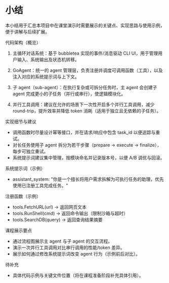 # 小结

本小结用于汇总本项目中在课堂演示时需要展示的关键点、实现思路与使用示例，便于讲解与后续扩展。

代码架构（概览）

1. 主循环对话系统：基于 bubbletea 实现的事件/消息驱动 CLI UI，用于管理用户输入、系统输出及状态机转移。

2. GoAgent：统一的 agent 管理层，负责注册并调度可调用函数（工具），以及注入对应的系统提示词与上下文。

3. 子 agent（sub-agent）：在执行复杂或可拆分任务时，主 agent 会创建子 agent 完成更小的子任务（并行或串行），使逻辑模块化。

4. 并行工具调用：建议在允许的场景下一次性开启多个并行工具调用，减少 round-trip，提升效率并降低 token 消耗（适用于独立且无依赖的子任务）。

实现细节与建议

- 调用函数时尽量设计幂等接口，并在请求/响应中包含 task_id 以便追踪与重试。
- 对长任务使用子 agent 拆分为若干步骤（prepare -> execute -> finalize），每步可独立重试。
- 系统提示词建议集中管理，按模块命名并记录版本号，以便 A/B 调优与回滚。

系统提示词（示例）

- assistant_system: "你是一个擅长将用户需求拆解为可执行任务的助理，优先使用已注册工具完成任务。"

注册函数（示例）

- tools.FetchURL(url) -> 返回网页文本
- tools.RunShell(cmd) -> 返回命令输出（限制沙箱与超时）
- tools.SearchDB(query) -> 返回查询结果摘要

课程展示要点

- 通过流程图展示主 agent 与子 agent 的交互流程。
- 演示一次并行工具调用对比串行调用的性能/token 差异。
- 展示如何通过修改系统提示词改变 agent 行为（示例前后对比）。

待补充

- 具体代码示例与关键文件位置（将在课程准备阶段补充具体引用）。

